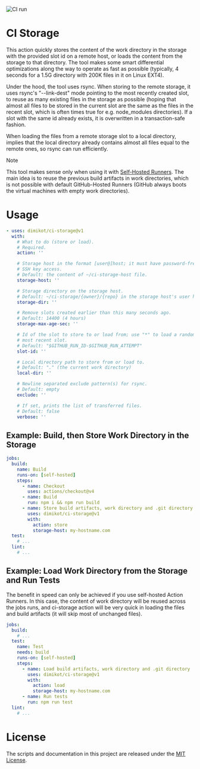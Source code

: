 ![CI run](https://github.com/dimikot/ci-storage/actions/workflows/ci.yml/badge.svg?branch=main)

# CI Storage

This action quickly stores the content of the work directory in the storage with
the provided slot id on a remote host, or loads the content from the storage to
that directory. The tool makes some smart differential optimizations along the
way to operate as fast as possible (typically, 4 seconds for a 1.5G directory
with 200K files in it on Linux EXT4).

Under the hood, the tool uses rsync. When storing to the remote storage, it uses
rsync's "--link-dest" mode pointing to the most recently created slot, to reuse
as many existing files in the storage as possible (hoping that almost all files
to be stored in the current slot are the same as the files in the recent slot,
which is often times true for e.g. node_modules directories). If a slot with the
same id already exists, it is overwritten in a transaction-safe fashion.

When loading the files from a remote storage slot to a local directory, implies
that the local directory already contains almost all files equal to the remote
ones, so rsync can run efficiently.

> [!NOTE] 
> 
> This tool makes sense only when using it with [Self-Hosted
> Runners](https://docs.github.com/en/actions/hosting-your-own-runners/managing-self-hosted-runners/about-self-hosted-runners).
> The main idea is to reuse the previous build artifacts in work directories,
> which is not possible with default GitHub-Hosted Runners (GitHub always boots
> the virtual machines with empty work directories).

# Usage

<!-- start usage -->
```yaml
- uses: dimikot/ci-storage@v1
  with:
    # What to do (store or load).
    # Required.
    action: ''

    # Storage host in the format [user@]host; it must have password-free
    # SSH key access.
    # Default: the content of ~/ci-storage-host file.
    storage-host: ''

    # Storage directory on the storage host.
    # Default: ~/ci-storage/{owner}/{repo} in the storage host's user home.
    storage-dir: ''

    # Remove slots created earlier than this many seconds ago.
    # Default: 14400 (4 hours)
    storage-max-age-sec: ''

    # Id of the slot to store to or load from; use "*" to load a random
    # most recent slot.
    # Default: "$GITHUB_RUN_ID-$GITHUB_RUN_ATTEMPT"
    slot-id: ''

    # Local directory path to store from or load to.
    # Default: "." (the current work directory)
    local-dir: ''

    # Newline separated exclude pattern(s) for rsync.
    # Default: empty
    exclude: ''

    # If set, prints the list of transferred files.
    # Default: false
    verbose: ''
```
<!-- end usage -->

## Example: Build, then Store Work Directory in the Storage

```yaml
jobs:
  build:
    name: Build
    runs-on: [self-hosted]
    steps:
      - name: Checkout
        uses: actions/checkout@v4
      - name: Build
        run: npm i && npm run build
      - name: Store build artifacts, work directory and .git directory
        uses: dimikot/ci-storage@v1
        with:
          action: store
          storage-host: my-hostname.com
  test:
    # ...
  lint:
    # ...
```

## Example: Load Work Directory from the Storage and Run Tests

The benefit in speed can only be achieved if you use self-hosted Action Runners.
In this case, the content of work directory will be reused across the jobs runs,
and ci-storage action will be very quick in loading the files and build
artifacts (it will skip most of unchanged files).

```yaml
jobs:
  build:
    # ...
  test:
    name: Test
    needs: build
    runs-on: [self-hosted]
    steps:
      - name: Load build artifacts, work directory and .git directory
        uses: dimikot/ci-storage@v1
        with:
          action: load
          storage-host: my-hostname.com
      - name: Run tests
        run: npm run test
  lint:
    # ...
```

# License

The scripts and documentation in this project are released under the [MIT License](LICENSE).
